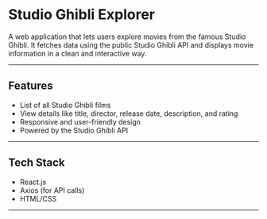 
# Studio Ghibli Explorer

A web application that lets users explore movies from the famous Studio Ghibli. It fetches data using the public Studio Ghibli API and displays movie information in a clean and interactive way.

---

## Features

- List of all Studio Ghibli films
- View details like title, director, release date, description, and rating
- Responsive and user-friendly design
- Powered by the Studio Ghibli API

---

## Tech Stack

- React.js
- Axios (for API calls)
- HTML/CSS

---
